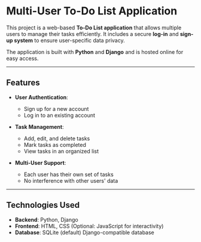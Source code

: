 # Multi-User To-Do List Application  

This project is a web-based **To-Do List application** that allows multiple users to manage their tasks efficiently. It includes a secure **log-in** and **sign-up system** to ensure user-specific data privacy.  

The application is built with **Python** and **Django** and is hosted online for easy access.  

---

## Features  

- **User Authentication**:  
  - Sign up for a new account  
  - Log in to an existing account  

- **Task Management**:  
  - Add, edit, and delete tasks  
  - Mark tasks as completed  
  - View tasks in an organized list  

- **Multi-User Support**:  
  - Each user has their own set of tasks  
  - No interference with other users' data  

---

## Technologies Used  

- **Backend**: Python, Django  
- **Frontend**: HTML, CSS (Optional: JavaScript for interactivity)  
- **Database**: SQLite (default) Django-compatible database  


